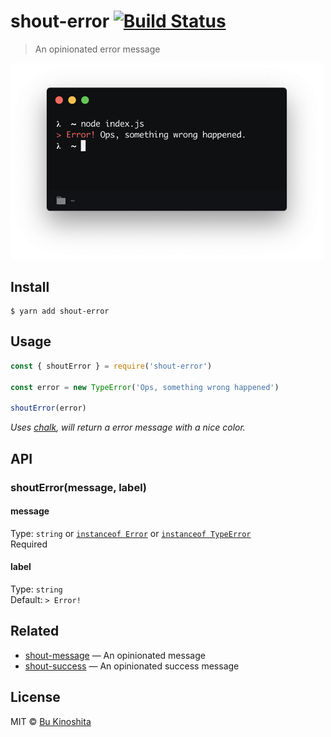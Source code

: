 # shout-error [![Build Status](https://travis-ci.org/bukinoshita/shout-error.svg?branch=master)](https://travis-ci.org/bukinoshita/shout-error)

> An opinionated error message

<img src="demo.png" width="500" />

## Install

```
$ yarn add shout-error
```

## Usage

```js
const { shoutError } = require('shout-error')

const error = new TypeError('Ops, something wrong happened')

shoutError(error)
```

_Uses [chalk](https://github.com/chalk/chalk), will return a error message with a nice color._

## API

### shoutError(message, label)

#### message

Type: `string` or [`instanceof Error`](https://developer.mozilla.org/en-US/docs/Web/JavaScript/Reference/Global_Objects/Error) or [`instanceof TypeError`](https://developer.mozilla.org/en-US/docs/Web/JavaScript/Reference/Global_Objects/TypeError)<br>
Required

#### label

Type: `string`<br>
Default: `> Error!`

## Related

- [shout-message](https://github.com/bukinoshita/shout-message) — An opinionated message
- [shout-success](https://github.com/bukinoshita/shout-success) — An opinionated success message

## License

MIT © [Bu Kinoshita](https://bukinoshita.io)
